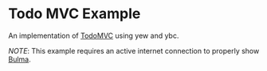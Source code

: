 # Todo MVC Example

An implementation of [TodoMVC](http://todomvc.com/) using yew and ybc.

*NOTE*: This example requires an active internet connection to properly show [Bulma]().